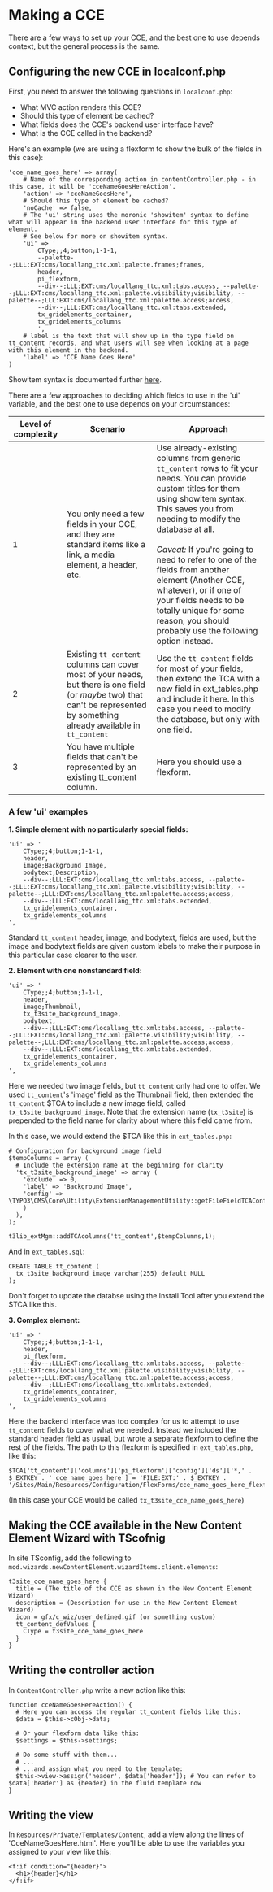 Making a CCE
===

There are a few ways to set up your CCE, and the best one to use depends context, but the general process is the same.

Configuring the new CCE in localconf.php
---
First, you need to answer the following questions in `localconf.php`:

- What MVC action renders this CCE?
- Should this type of element be cached?
- What fields does the CCE's backend user interface have?
- What is the CCE called in the backend?

Here's an example (we are using a flexform to show the bulk of the fields in this case):

    'cce_name_goes_here' => array(
        # Name of the corresponding action in contentController.php - in this case, it will be 'cceNameGoesHereAction'.
        'action' => 'cceNameGoesHere',
        # Should this type of element be cached?
        'noCache' => false,
        # The 'ui' string uses the moronic 'showitem' syntax to define what will appear in the backend user interface for this type of element.
        # See below for more on showitem syntax.
        'ui' => '
            CType;;4;button;1-1-1,
            --palette--;LLL:EXT:cms/locallang_ttc.xml:palette.frames;frames,
            header,
            pi_flexform,
            --div--;LLL:EXT:cms/locallang_ttc.xml:tabs.access, --palette--;LLL:EXT:cms/locallang_ttc.xml:palette.visibility;visibility, --palette--;LLL:EXT:cms/locallang_ttc.xml:palette.access;access,
            --div--;LLL:EXT:cms/locallang_ttc.xml:tabs.extended,
            tx_gridelements_container,
            tx_gridelements_columns
            ',
        # label is the text that will show up in the type field on tt_content records, and what users will see when looking at a page with this element in the backend.
        'label' => 'CCE Name Goes Here'
    )

Showitem syntax is documented further [here](../../tca/showitem-syntax/README.md).

There are a few approaches to deciding which fields to use in the 'ui' variable, and the best one to use depends on your circumstances:

|Level of complexity|Scenario|Approach|
|-|--------|--------|
|1|You only need a few fields in your CCE, and they are standard items like a link, a media element, a header, etc.|Use already-existing columns from generic `tt_content` rows to fit your needs. You can provide custom titles for them using showitem syntax. This saves you from needing to modify the database at all. <br><br> *Caveat:* If you're going to need to refer to one of the fields from another element (Another CCE, whatever), or if one of  your fields needs to be totally unique for some reason, you should probably use the following option instead.|
|2|Existing `tt_content` columns can cover most of your needs, but there is one field (or *maybe* two) that can't be represented by something already available in `tt_content`|Use the `tt_content` fields for most of your fields, then extend the TCA with a new field in ext_tables.php and include it here. In this case you need to modify the database, but only with one field.|
|3|You have multiple fields that can't be represented by an existing tt_content column.|Here you should use a flexform.|

### A few 'ui' examples

**1. Simple element with no particularly special fields:**

    'ui' => '
        CType;;4;button;1-1-1,
        header,
        image;Background Image,
        bodytext;Description,
        --div--;LLL:EXT:cms/locallang_ttc.xml:tabs.access, --palette--;LLL:EXT:cms/locallang_ttc.xml:palette.visibility;visibility, --palette--;LLL:EXT:cms/locallang_ttc.xml:palette.access;access,
        --div--;LLL:EXT:cms/locallang_ttc.xml:tabs.extended,
        tx_gridelements_container,
        tx_gridelements_columns
    ',

Standard `tt_content` header, image, and bodytext, fields are used, but the image and bodytext fields are given custom labels to make their purpose in this particular case clearer to the user.

**2. Element with one nonstandard field:**

    'ui' => '
        CType;;4;button;1-1-1,
        header,
        image;Thumbnail,
        tx_t3site_background_image,
        bodytext,
        --div--;LLL:EXT:cms/locallang_ttc.xml:tabs.access, --palette--;LLL:EXT:cms/locallang_ttc.xml:palette.visibility;visibility, --palette--;LLL:EXT:cms/locallang_ttc.xml:palette.access;access,
        --div--;LLL:EXT:cms/locallang_ttc.xml:tabs.extended,
        tx_gridelements_container,
        tx_gridelements_columns
    ',

Here we needed two image fields, but `tt_content` only had one to offer. We used `tt_content`'s 'image' field as the Thumbnail field, then extended the `tt_content` $TCA to include a new image field, called `tx_t3site_background_image`. Note that the extension name (`tx_t3site`) is prepended to the field name for clarity about where this field came from.

In this case, we would extend the $TCA like this in `ext_tables.php`:

    # Configuration for background image field
    $tempColumns = array (
      # Include the extension name at the beginning for clarity
      'tx_t3site_background_image' => array (
        'exclude' => 0,
        'label' => 'Background Image',
        'config' => \TYPO3\CMS\Core\Utility\ExtensionManagementUtility::getFileFieldTCAConfig('tx_t3site_background_image')
        )
      ),
    );

    t3lib_extMgm::addTCAcolumns('tt_content',$tempColumns,1);

And in `ext_tables.sql`:

    CREATE TABLE tt_content (
      tx_t3site_background_image varchar(255) default NULL
    );

Don't forget to update the databse using the Install Tool after you extend the $TCA like this.

**3. Complex element:**

    'ui' => '
        CType;;4;button;1-1-1,
        header,
        pi_flexform,
        --div--;LLL:EXT:cms/locallang_ttc.xml:tabs.access, --palette--;LLL:EXT:cms/locallang_ttc.xml:palette.visibility;visibility, --palette--;LLL:EXT:cms/locallang_ttc.xml:palette.access;access,
        --div--;LLL:EXT:cms/locallang_ttc.xml:tabs.extended,
        tx_gridelements_container,
        tx_gridelements_columns
    ',

Here the backend interface was too complex for us to attempt to use `tt_content` fields to cover what we needed. Instead we included the standard header field as usual, but wrote a separate flexform to define the rest of the fields. The path to this flexform is specified in `ext_tables.php`, like this:

```
$TCA['tt_content']['columns']['pi_flexform']['config']['ds']['*,' . $_EXTKEY . '_cce_name_goes_here'] = 'FILE:EXT:' . $_EXTKEY . '/Sites/Main/Resources/Configuration/FlexForms/cce_name_goes_here_flexform.xml';
```

(In this case your CCE would be called `tx_t3site_cce_name_goes_here`)

Making the CCE available in the New Content Element Wizard with TScofnig
---
In site TSconfig, add the following to `mod.wizards.newContentElement.wizardItems.client.elements`:

    t3site_cce_name_goes_here {
      title = (The title of the CCE as shown in the New Content Element Wizard)
      description = (Description for use in the New Content Element Wizard)
      icon = gfx/c_wiz/user_defined.gif (or something custom)
      tt_content_defValues {
        CType = t3site_cce_name_goes_here
      }
    }

Writing the controller action
---
In `ContentController.php` write a new action like this:

    function cceNameGoesHereAction() {
      # Here you can access the regular tt_content fields like this:
      $data = $this->cObj->data;

      # Or your flexform data like this:
      $settings = $this->settings;

      # Do some stuff with them...
      # ...
      # ...and assign what you need to the template:
      $this->view->assign('header', $data['header']); # You can refer to $data['header'] as {header} in the fluid template now
    }

Writing the view
---
In `Resources/Private/Templates/Content`, add a view along the lines of 'CceNameGoesHere.html'. Here you'll be able to use the variables you assigned to your view like this:

    <f:if condition="{header}">
      <h1>{header}</h1>
    </f:if>
